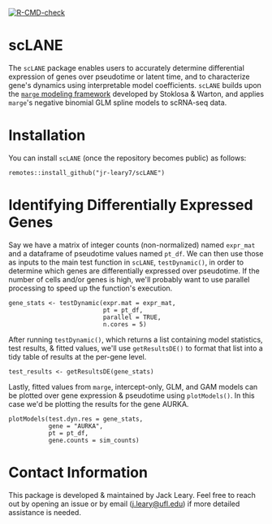 [![R-CMD-check](https://github.com/jr-leary7/scLANE/actions/workflows/R-CMD-check.yaml/badge.svg?branch=main)](https://github.com/jr-leary7/scLANE/actions/workflows/R-CMD-check.yaml)

# scLANE

The `scLANE` package enables users to accurately determine differential expression of genes over pseudotime or latent time, and to characterize gene's dynamics using interpretable model coefficients. `scLANE` builds upon the [`marge` modeling framework](https://github.com/JakubStats/marge) developed by Stoklosa & Warton, and applies `marge`'s negative binomial GLM spline models to scRNA-seq data. 

# Installation 

You can install `scLANE` (once the repository becomes public) as follows:

```
remotes::install_github("jr-leary7/scLANE")
```

# Identifying Differentially Expressed Genes

Say we have a matrix of integer counts (non-normalized) named `expr_mat` and a dataframe of pseudotime values named `pt_df`. We can then use those as inputs to the main test function in `scLANE`, `testDynamic()`, in order to determine which genes are differentially expressed over pseudotime. If the number of cells and/or genes is high, we'll probably want to use parallel processing to speed up the function's execution. 

```
gene_stats <- testDynamic(expr.mat = expr_mat, 
                          pt = pt_df, 
                          parallel = TRUE, 
                          n.cores = 5)
```

After running `testDynamic()`, which returns a list containing model statistics, test results, & fitted values, we'll use `getResultsDE()` to format that list into a tidy table of results at the per-gene level. 

```
test_results <- getResultsDE(gene_stats)
```

Lastly, fitted values from `marge`, intercept-only, GLM, and GAM models can be plotted over gene expression & pseudotime using `plotModels()`. In this case we'd be plotting the results for the gene AURKA. 

```
plotModels(test.dyn.res = gene_stats, 
           gene = "AURKA", 
           pt = pt_df, 
           gene.counts = sim_counts)
```

# Contact Information 

This package is developed & maintained by Jack Leary. Feel free to reach out by opening an issue or by email (j.leary@ufl.edu) if more detailed assistance is needed. 
